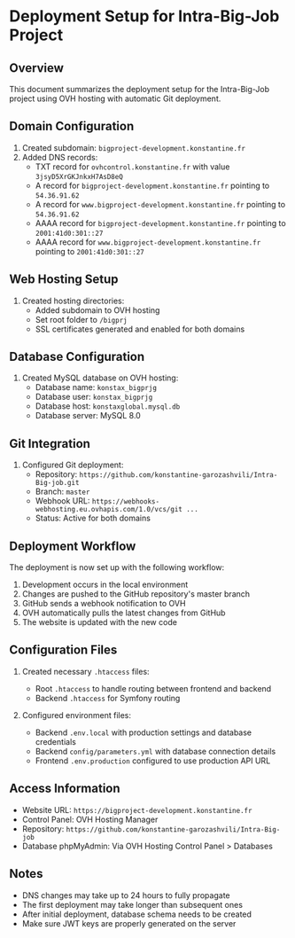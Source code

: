# Deployment Setup for Intra-Big-Job Project

## Overview

This document summarizes the deployment setup for the Intra-Big-Job project using OVH hosting with automatic Git deployment.

## Domain Configuration

1. Created subdomain: `bigproject-development.konstantine.fr`
2. Added DNS records:
   - TXT record for `ovhcontrol.konstantine.fr` with value `3jsyD5XrGKJnkxH7AsD8eQ`
   - A record for `bigproject-development.konstantine.fr` pointing to `54.36.91.62`
   - A record for `www.bigproject-development.konstantine.fr` pointing to `54.36.91.62`
   - AAAA record for `bigproject-development.konstantine.fr` pointing to `2001:41d0:301::27`
   - AAAA record for `www.bigproject-development.konstantine.fr` pointing to `2001:41d0:301::27`

## Web Hosting Setup

1. Created hosting directories:
   - Added subdomain to OVH hosting
   - Set root folder to `/bigprj`
   - SSL certificates generated and enabled for both domains

## Database Configuration

1. Created MySQL database on OVH hosting:
   - Database name: `konstax_bigprjg`
   - Database user: `konstax_bigprjg`
   - Database host: `konstaxglobal.mysql.db`
   - Database server: MySQL 8.0

## Git Integration

1. Configured Git deployment:
   - Repository: `https://github.com/konstantine-garozashvili/Intra-Big-job.git`
   - Branch: `master`
   - Webhook URL: `https://webhooks-webhosting.eu.ovhapis.com/1.0/vcs/git ...`
   - Status: Active for both domains

## Deployment Workflow

The deployment is now set up with the following workflow:

1. Development occurs in the local environment
2. Changes are pushed to the GitHub repository's master branch
3. GitHub sends a webhook notification to OVH
4. OVH automatically pulls the latest changes from GitHub
5. The website is updated with the new code

## Configuration Files

1. Created necessary `.htaccess` files:
   - Root `.htaccess` to handle routing between frontend and backend
   - Backend `.htaccess` for Symfony routing

2. Configured environment files:
   - Backend `.env.local` with production settings and database credentials
   - Backend `config/parameters.yml` with database connection details
   - Frontend `.env.production` configured to use production API URL

## Access Information

- Website URL: `https://bigproject-development.konstantine.fr`
- Control Panel: OVH Hosting Manager
- Repository: `https://github.com/konstantine-garozashvili/Intra-Big-job`
- Database phpMyAdmin: Via OVH Hosting Control Panel > Databases

## Notes

- DNS changes may take up to 24 hours to fully propagate
- The first deployment may take longer than subsequent ones
- After initial deployment, database schema needs to be created
- Make sure JWT keys are properly generated on the server 